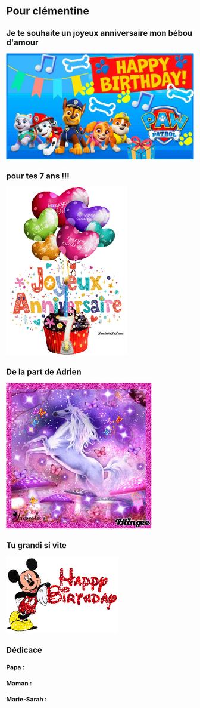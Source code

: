 # Pour clémentine

## Je te souhaite un joyeux anniversaire mon bébou d'amour

![img1.png](image/img1.png)

## pour tes 7 ans !!!

![img.png](image/inniv_1.gif)

## De la part de Adrien

![img4.png](image/inniv_2.gif)

## Tu grandi si vite 

![img5.png](image/inniv_3.gif)

## Dédicace

### Papa :


### Maman :


### Marie-Sarah :

